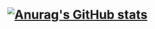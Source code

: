 # [![Anurag's GitHub stats](https://github-readme-stats.vercel.app/api?username=nathancoooper)](https://github.com/anuraghazra/github-readme-stats)
